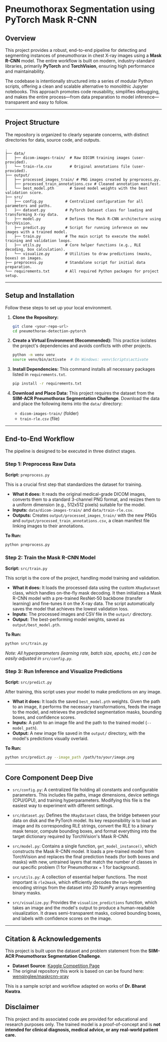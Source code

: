 # Pneumothorax Segmentation using PyTorch Mask R-CNN


## Overview

This project provides a robust, end-to-end pipeline for detecting and segmenting instances of pneumothorax in chest X-ray images using a **Mask R-CNN** model. The entire workflow is built on modern, industry-standard libraries, primarily **PyTorch** and **TorchVision**, ensuring high performance and maintainability.

The codebase is intentionally structured into a series of modular Python scripts, offering a clean and scalable alternative to monolithic Jupyter notebooks. This approach promotes code reusability, simplifies debugging, and makes the entire process—from data preparation to model inference—transparent and easy to follow.

---

## Project Structure

The repository is organized to clearly separate concerns, with distinct directories for data, source code, and outputs.

```
.
├── data/
│   ├── dicom-images-train/  # Raw DICOM training images (user-provided).
│   └── train-rle.csv        # Original annotations file (user-provided).
├── output/
│   ├── processed_images_train/ # PNG images created by preprocess.py.
│   ├── processed_train_annotations.csv # Cleaned annotation manifest.
│   └── best_model.pth       # Saved model weights with the best validation score.
├── src/
│   ├── config.py          # Centralized configuration for all parameters and paths.
│   ├── dataset.py         # PyTorch Dataset class for loading and transforming X-ray data.
│   ├── model.py           # Defines the Mask R-CNN architecture using TorchVision.
│   ├── predict.py         # Script for running inference on new images with a trained model.
│   ├── train.py           # The main script to execute the model training and validation loops.
│   ├── utils.py           # Core helper functions (e.g., RLE decoding, box calculation).
│   └── visualize.py       # Utilities to draw predictions (masks, boxes) on images.
├── preprocess.py          # Standalone script for initial data preparation.
└── requirements.txt       # All required Python packages for project setup.
```
---

## Setup and Installation

Follow these steps to set up your local environment.

1.  **Clone the Repository:**
    ```bash
    git clone <your-repo-url>
    cd pneumothorax-detection-pytorch
    ```

2.  **Create a Virtual Environment (Recommended):**
    This practice isolates the project's dependencies and avoids conflicts with other projects.
    ```bash
    python -m venv venv
    source venv/bin/activate  # On Windows: venv\Scripts\activate
    ```

3.  **Install Dependencies:**
    This command installs all necessary packages listed in `requirements.txt`.
    ```bash
    pip install -r requirements.txt
    ```

4.  **Download and Place Data:**
    This project requires the dataset from the **SIIM-ACR Pneumothorax Segmentation Challenge**. Download the data and place the following items into the `data/` directory:
    * `dicom-images-train/` (folder)
    * `train-rle.csv` (file)

---

## End-to-End Workflow

The pipeline is designed to be executed in three distinct stages.

### Step 1: Preprocess Raw Data

**Script:** `preprocess.py`

This is a crucial first step that standardizes the dataset for training.
* **What it does:** It reads the original medical-grade DICOM images, converts them to a standard 3-channel PNG format, and resizes them to a uniform dimension (e.g., 512x512 pixels) suitable for the model.
* **Inputs:** `data/dicom-images-train/` and `data/train-rle.csv`.
* **Outputs:** Creates `output/processed_images_train/` with the new PNGs and `output/processed_train_annotations.csv`, a clean manifest file linking images to their annotations.

**To Run:**
```bash
python preprocess.py
```

### Step 2: Train the Mask R-CNN Model

**Script:** `src/train.py`

This script is the core of the project, handling model training and validation.
* **What it does:** It loads the processed data using the custom `XRayDataset` class, which handles on-the-fly mask decoding. It then initializes a Mask R-CNN model with a pre-trained ResNet-50 backbone (transfer learning) and fine-tunes it on the X-ray data. The script automatically saves the model that achieves the lowest validation loss.
* **Inputs:** The processed images and CSV file in the `output/` directory.
* **Output:** The best-performing model weights, saved as `output/best_model.pth`.

**To Run:**
```bash
python src/train.py
```
*Note: All hyperparameters (learning rate, batch size, epochs, etc.) can be easily adjusted in `src/config.py`.*

### Step 3: Run Inference and Visualize Predictions

**Script:** `src/predict.py`

After training, this script uses your model to make predictions on any image.
* **What it does:** It loads the saved `best_model.pth` weights. Given the path to an image, it performs the necessary transformations, feeds the image to the model, and retrieves the predicted segmentation masks, bounding boxes, and confidence scores.
* **Inputs:** A path to an image file and the path to the trained model (`--model_path`).
* **Output:** A new image file saved in the `output/` directory, with the model's predictions visually overlaid.

**To Run:**
```bash
python src/predict.py --image_path /path/to/your/image.png
```

---
## Core Component Deep Dive

* `src/config.py`: A centralized file holding all constants and configurable parameters. This includes file paths, image dimensions, device settings (CPU/GPU), and training hyperparameters. Modifying this file is the easiest way to experiment with different settings.

* `src/dataset.py`: Defines the `XRayDataset` class, the bridge between your data on disk and the PyTorch model. Its key responsibility is to load an image and its corresponding RLE strings, convert the RLE to a binary mask tensor, compute bounding boxes, and format everything into the target dictionary required by TorchVision's Mask R-CNN.

* `src/model.py`: Contains a single function, `get_model_instance()`, which constructs the Mask R-CNN model. It loads a pre-trained model from TorchVision and replaces the final prediction heads (for both boxes and masks) with new, untrained layers that match the number of classes in our specific problem (1 for Pneumothorax + 1 for background).

* `src/utils.py`: A collection of essential helper functions. The most important is `rle2mask`, which efficiently decodes the run-length encoding strings from the dataset into 2D NumPy arrays representing binary masks.

* `src/visualize.py`: Provides the `visualize_predictions` function, which takes an image and the model's output to produce a human-readable visualization. It draws semi-transparent masks, colored bounding boxes, and labels with confidence scores on the image.

---
## Citation & Acknowledgements

This project is built upon the dataset and problem statement from the **SIIM-ACR Pneumothorax Segmentation Challenge**.

* **Dataset Source**: [Kaggle Competition Page](https://www.kaggle.com/c/siim-acr-pneumothorax-segmentation)
* The original repository this work is based on can be found here: [wenqinglee/maskrcnn-xray](https://github.com/wenqinglee/maskrcnn-xray)

This is a sample script and workflow adapted on works of **Dr. Bharat Kwatra**.

## Disclaimer

This project and its associated code are provided for educational and research purposes only. The trained model is a proof-of-concept and is **not intended for clinical diagnosis, medical advice, or any real-world patient care.**
